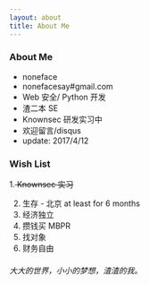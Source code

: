 ```yaml
---
layout: about
title: About Me
---
```


### About Me

- noneface
- nonefacesay#gmail.com 
- Web 安全/ Python 开发
- 渣二本 SE
- Knownsec 研发实习中
- 欢迎留言/disqus
- update: 2017/4/12

### Wish List

1.<del> Knownsec 实习 </del>

2. 生存 - 北京 at least for 6 months
3. 经济独立
4. 攒钱买 MBPR
5. 找对象
6. 财务自由




###### 大大的世界，小小的梦想，渣渣的我。
